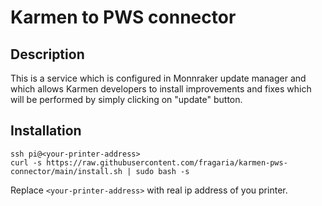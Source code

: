 # Karmen to PWS connector

## Description

This is a service which is configured in Monnraker update manager and which
allows Karmen developers to install improvements and fixes which will be
performed by simply clicking on "update" button.

## Installation

    ssh pi@<your-printer-address>
    curl -s https://raw.githubusercontent.com/fragaria/karmen-pws-connector/main/install.sh | sudo bash -s

Replace `<your-printer-address>` with real ip address of you printer.
